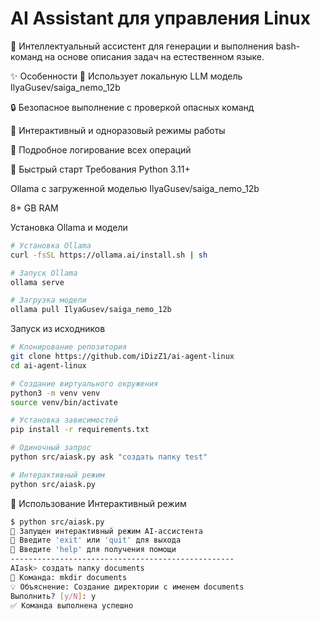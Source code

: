 # AI Assistant для управления Linux
🤖 Интеллектуальный ассистент для генерации и выполнения bash-команд на основе описания задач на естественном языке.

✨ Особенности
🧠 Использует локальную LLM модель IlyaGusev/saiga_nemo_12b

🔒 Безопасное выполнение с проверкой опасных команд

💬 Интерактивный и одноразовый режимы работы

📝 Подробное логирование всех операций

🚀 Быстрый старт
Требования
Python 3.11+

Ollama с загруженной моделью IlyaGusev/saiga_nemo_12b

8+ GB RAM

Установка Ollama и модели
```bash
# Установка Ollama
curl -fsSL https://ollama.ai/install.sh | sh

# Запуск Ollama
ollama serve

# Загрузка модели
ollama pull IlyaGusev/saiga_nemo_12b
```

Запуск из исходников
```bash
# Клонирование репозитория
git clone https://github.com/iDizZ1/ai-agent-linux
cd ai-agent-linux

# Создание виртуального окружения
python3 -m venv venv
source venv/bin/activate

# Установка зависимостей
pip install -r requirements.txt

# Одиночный запрос
python src/aiask.py ask "создать папку test"

# Интерактивный режим
python src/aiask.py
```

📖 Использование
Интерактивный режим
```bash
$ python src/aiask.py
🤖 Запущен интерактивный режим AI-ассистента
💬 Введите 'exit' или 'quit' для выхода
📝 Введите 'help' для получения помощи
--------------------------------------------------
AIask> создать папку documents
🤖 Команда: mkdir documents
💡 Объяснение: Создание директории с именем documents
Выполнить? [y/N]: y
✅ Команда выполнена успешно
```


